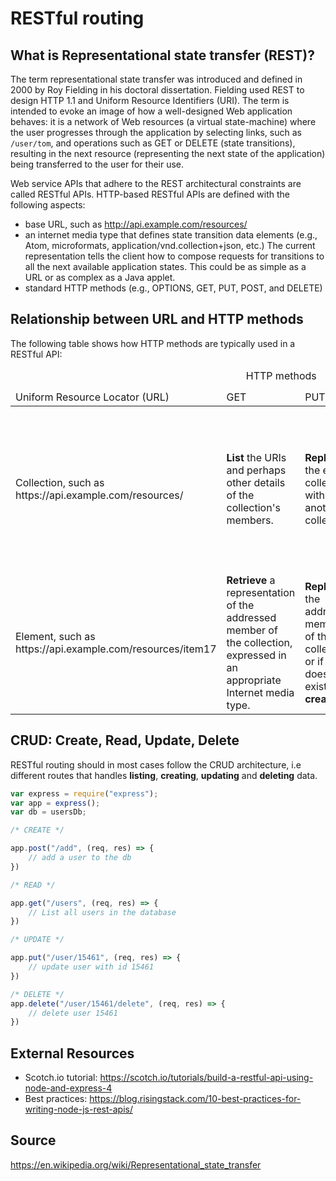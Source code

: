RESTful routing
====

What is Representational state transfer (REST)?
----

The term representational state transfer was introduced and defined in 2000 by Roy Fielding in his doctoral dissertation. Fielding used REST to design HTTP 1.1 and Uniform Resource Identifiers (URI). The term is intended to evoke an image of how a well-designed Web application behaves: it is a network of Web resources (a virtual state-machine) where the user progresses through the application by selecting links, such as `/user/tom`, and operations such as GET or DELETE (state transitions), resulting in the next resource (representing the next state of the application) being transferred to the user for their use.

Web service APIs that adhere to the REST architectural constraints are called RESTful APIs. HTTP-based RESTful APIs are defined with the following aspects:

+ base URL, such as http://api.example.com/resources/
+ an internet media type that defines state transition data elements (e.g., Atom, microformats, application/vnd.collection+json, etc.) The current representation tells the client how to compose requests for transitions to all the next available application states. This could be as simple as a URL or as complex as a Java applet.
+ standard HTTP methods (e.g., OPTIONS, GET, PUT, POST, and DELETE)

Relationship between URL and HTTP methods
----

The following table shows how HTTP methods are typically used in a RESTful API:

<table>
<caption>HTTP methods</caption>
<thead>
<tr>
<td>Uniform Resource Locator (URL)</td>
<td>GET</td>
<td>PUT</td>
<td>PATCH</td>	
<td>POST</td>	
<td>DELETE</td>
</tr>
</thead>
<tbody>
<tr>
<td>Collection, such as https://api.example.com/resources/</td>	
<td> <b>List</b> the URIs and perhaps other details of the collection's members.
<td> <b>Replace</b> the entire collection with another collection.	
<td>Not generally used</td>	
<td><b>Create</b> a new entry in the collection. The new entry's URI is assigned automatically and is usually returned by the operation.</td>	
<td><b>Delete</b> the entire collection.</td>
</tr>
<tr>
<td>Element, such as https://api.example.com/resources/item17</td>
<td><b>Retrieve</b> a representation of the addressed member of the collection, expressed in an appropriate Internet media type.</td>
<td><b>Replace</b> the addressed member of the collection, or if it does not exist, <b>create</b> it.
<td><b>Update</b> the addressed member of the collection.
<td>Not generally used. Treat the addressed member as a collection in its own right and <b>create</b> a new entry within it.</td>	
<td>Delete the addressed member of the collection.</td>
</tbody>
</table>

CRUD: Create, Read, Update, Delete
----

RESTful routing should in most cases follow the CRUD architecture, i.e different routes that handles **listing**, **creating**, **updating** and **deleting** data.

```javascript
var express = require("express");
var app = express();
var db = usersDb;

/* CREATE */

app.post("/add", (req, res) => {
    // add a user to the db
})

/* READ */

app.get("/users", (req, res) => {
    // List all users in the database
})

/* UPDATE */

app.put("/user/15461", (req, res) => {
    // update user with id 15461
})

/* DELETE */
app.delete("/user/15461/delete", (req, res) => {
    // delete user 15461
})

```


External Resources
----
+ Scotch.io tutorial: https://scotch.io/tutorials/build-a-restful-api-using-node-and-express-4
+ Best practices: https://blog.risingstack.com/10-best-practices-for-writing-node-js-rest-apis/


Source
---
https://en.wikipedia.org/wiki/Representational_state_transfer